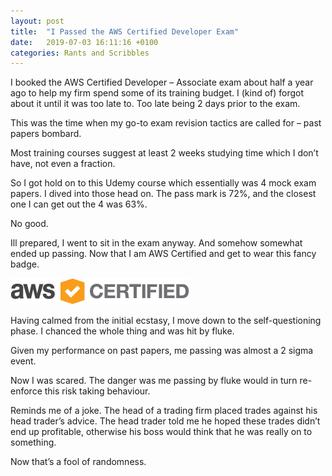 ```yaml
---
layout: post
title:  "I Passed the AWS Certified Developer Exam"
date:   2019-07-03 16:11:16 +0100
categories: Rants and Scribbles
---
```

I booked the AWS Certified Developer – Associate exam about half a year ago to help my firm spend some of its training budget. I (kind of) forgot about it until it was too late to. Too late being 2 days prior to the exam.

<!--MORE-->

This was the time when my go-to exam revision tactics are called for – past papers bombard.

Most training courses suggest at least 2 weeks studying time which I don’t have, not even a fraction.

So I got hold on to this Udemy course which essentially was 4 mock exam papers. I dived into those head on. The pass mark is 72%, and the closest one I can get out the 4 was 63%.

No good.

Ill prepared, I went to sit in the exam anyway. And somehow somewhat ended up passing. Now that I am AWS Certified and get to wear this fancy badge.

![AWS Badge](/assets/AWS_Certified_Logo_294x230_Color.png)

Having calmed from the initial ecstasy, I move down to the self-questioning phase. I chanced the whole thing and was hit by fluke.

Given my performance on past papers, me passing was almost a 2 sigma event.

Now I was scared. The danger was me passing by fluke would in turn re-enforce this risk taking behaviour.

Reminds me of a joke. The head of a trading firm placed trades against his head trader’s advice. The head trader told me he hoped these trades didn’t end up profitable, otherwise his boss would think that he was really on to something.

Now that’s a fool of randomness.
